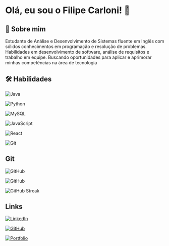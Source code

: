 
# Olá, eu sou o Filipe Carloni! 👋


## 🚀 Sobre mim
Estudante de Análise e Desenvolvimento de Sistemas fluente em Inglês com sólidos conhecimentos em
programação e resolução de problemas. Habilidades em desenvolvimento de software, análise de requisitos e
trabalho em equipe. Buscando oportunidades para aplicar e aprimorar minhas competências na área de tecnologia


## 🛠 Habilidades

![Java](https://img.shields.io/badge/java-%23ED8B00.svg?style=for-the-badge&logo=openjdk&logoColor=white)

![Python](https://img.shields.io/badge/python-3670A0?style=for-the-badge&logo=python&logoColor=ffdd54) 

![MySQL](https://img.shields.io/badge/MySQL-00000F?style=for-the-badge&logo=mysql&logoColor=white)

![JavaScript](https://img.shields.io/badge/JavaScript-F7DF1E?style=for-the-badge&logo=javascript&logoColor=black)

![React](https://img.shields.io/badge/React-20232A?style=for-the-badge&logo=react&logoColor=61DAFB)

![Git](https://img.shields.io/badge/GIT-E44C30?style=for-the-badge&logo=git&logoColor=white)
## Git

![GitHub](https://github-readme-stats.vercel.app/api?username=Carlonii&show_icons=true&theme=radical)

![GitHub](https://github-readme-stats.vercel.app/api/top-langs/?username=Carlonii&bg_color=141321&title_color=fe428e&text_color=a9fef7)

![GitHub Streak](https://streak-stats.demolab.com/?user=Carlonii&theme=radical)
## Links

[![LinkedIn](https://img.shields.io/badge/LinkedIn-0077B5?style=for-the-badge&logo=linkedin&logoColor=white)](https://www.linkedin.com/in/filipe-carloni-dev/)

[![GitHub](https://img.shields.io/badge/GitHub-100000?style=for-the-badge&logo=github&logoColor=white)](https://github.com/Carlonii)

[![Portfolio](https://img.shields.io/badge/Portfolio-FF5722?style=for-the-badge&logo=todoist&logoColor=white)](https://carlonii.github.io/Portifolio/)
